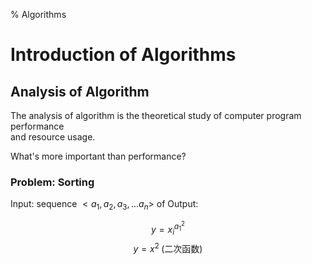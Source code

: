 % Algorithms
<link id="linkstyle" rel='stylesheet' href='css/markdown.css'/>

Introduction of Algorithms
==========================

Analysis of Algorithm
---------------------

The analysis of algorithm is the theoretical study of computer program performance  
and resource usage.  

What's more important than performance?

### Problem: Sorting ###

Input: sequence $<a_1, a_2, a_3, ... a_n>$ of
Output: 


$$ y = x_i^{a_1^2} $$
$$ y = x^2 \; \mbox{(二次函数)} $$

